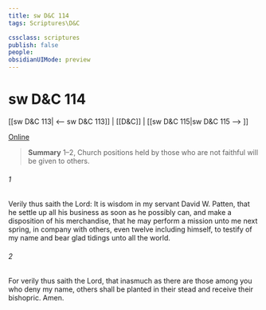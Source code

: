 ```yaml
---
title: sw D&C 114
tags: Scriptures\D&C

cssclass: scriptures
publish: false
people:
obsidianUIMode: preview
---
```


# sw D&C 114
[[sw D&C 113| <-- sw D&C 113]] | [[D&C]] | [[sw D&C 115|sw D&C 115 --> ]]

[Online](https://churchofjesuschrist.org/study/scriptures/dc-testament/dc/114?lang=eng)

> __Summary__
1–2, Church positions held by those who are not faithful will be given to others.

###### 1 
Verily thus saith the Lord: It is wisdom in my servant David W. Patten, that he settle up all his business as soon as he possibly can, and make a disposition of his merchandise, that he may perform a mission unto me next spring, in company with others, even twelve including himself, to testify of my name and bear glad tidings unto all the world.

###### 2 
For verily thus saith the Lord, that inasmuch as there are those among you who deny my name, others shall be planted in their stead and receive their bishopric. Amen.

